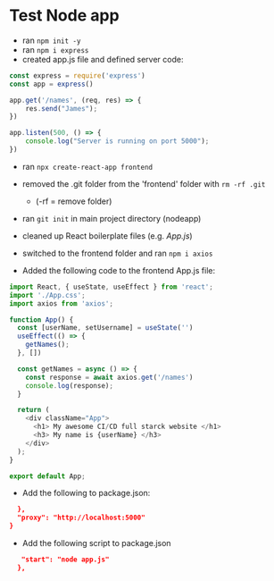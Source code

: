 # Test Node app

- ran `npm init -y`
- ran `npm i express`
- created app.js file and defined server code:
```javascript
const express = require('express')
const app = express()

app.get('/names', (req, res) => {
    res.send("James");
})

app.listen(500, () => {
    console.log("Server is running on port 5000");
})
```
- ran `npx create-react-app frontend`
- removed the .git folder from the 'frontend' folder with `rm -rf .git`
    *  (-rf = remove folder)

- ran `git init` in main project directory (nodeapp)
- cleaned up React boilerplate files (e.g. _App.js_)
- switched to the frontend folder and ran `npm i axios`

- Added the following code to the frontend App.js file:
```javascript
import React, { useState, useEffect } from 'react';
import './App.css';
import axios from 'axios';

function App() {
  const [userName, setUsername] = useState('')
  useEffect(() => {
    getNames();
  }, [])

  const getNames = async () => {
    const response = await axios.get('/names')
    console.log(response);
  }

  return (
    <div className="App">
      <h1> My awesome CI/CD full starck website </h1>
      <h3> My name is {userName} </h3>
    </div>
  );
}

export default App;
```

- Add the following to package.json:
```json
  },
  "proxy": "http://localhost:5000"
}
```

- Add the following script to package.json
```json
   "start": "node app.js"
  },
```